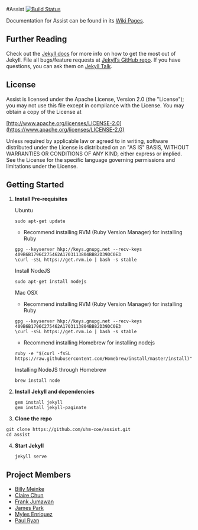 #Assist [![Build Status](https://travis-ci.org/uhm-coe/assist.svg?branch=master)](https://travis-ci.org/uhm-coe/assist)

Documentation for Assist can be found in its [Wiki Pages](https://github.com/uhm-coe/assist/wiki).

## Further Reading
Check out the [Jekyll docs][jekyll-docs] for more info on how to get the most out of Jekyll. File all bugs/feature requests at [Jekyll’s GitHub repo][jekyll-gh]. If you have questions, you can ask them on [Jekyll Talk][jekyll-talk].

## License
Assist is licensed under the Apache License, Version 2.0 (the "License");
you may not use this file except in compliance with the License.
You may obtain a copy of the License at

[http://www.apache.org/licenses/LICENSE-2.0](https://www.apache.org/licenses/LICENSE-2.0)

Unless required by applicable law or agreed to in writing, software
distributed under the License is distributed on an "AS IS" BASIS,
WITHOUT WARRANTIES OR CONDITIONS OF ANY KIND, either express or implied.
See the License for the specific language governing permissions and
limitations under the License.

## Getting Started

1. **Install Pre-requisites**

	Ubuntu
	```
	sudo apt-get update
	```
	- Recommend installing RVM (Ruby Version Manager) for installing Ruby
	```
	gpg --keyserver hkp://keys.gnupg.net --recv-keys 409B6B1796C275462A1703113804BB82D39DC0E3
	\curl -sSL https://get.rvm.io | bash -s stable
	```
	Install NodeJS
	```
	sudo apt-get install nodejs
	```

	Mac OSX
	- Recommend installing RVM (Ruby Version Manager) for installing Ruby
	```
	gpg --keyserver hkp://keys.gnupg.net --recv-keys 409B6B1796C275462A1703113804BB82D39DC0E3
	\curl -sSL https://get.rvm.io | bash -s stable
	```
	- Recommend installing Homebrew for installing nodejs
	```
	ruby -e "$(curl -fsSL https://raw.githubusercontent.com/Homebrew/install/master/install)"
	```
	Installing NodeJS through Homebrew
	```
	brew install node
	```

2. **Install Jekyll and dependencies**
	
	```
	gem install jekyll
	gem install jekyll-paginate
	```

3. **Clone the repo**
  
  ```
  git clone https://github.com/uhm-coe/assist.git
  cd assist
  ```

4. **Start Jekyll**
	```
	jekyll serve
	```

## Project Members

- [Billy Meinke](https://github.com/billymeinke)
- [Claire Chun](https://github.com/cchun8)
- [Frank Jumawan](https://github.com/fjumawan)
- [James Park](https://github.com/parkjc)
- [Myles Enriquez](https://github.com/enriquezm)
- [Paul Ryan](https://github.com/figureone)

[jekyll-docs]: http://jekyllrb.com/docs/home
[jekyll-gh]:   https://github.com/jekyll/jekyll
[jekyll-talk]: https://talk.jekyllrb.com/
